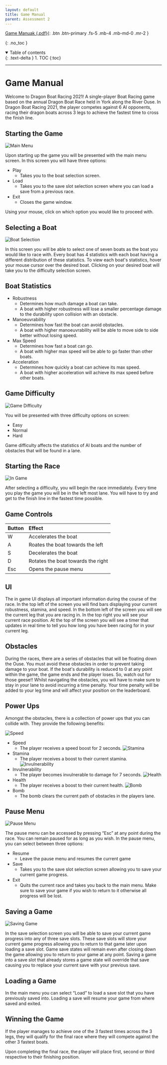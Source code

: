 ```yaml
---
layout: default
title: Game Manual
parent: Assessment 2
---
```


[Game Manuak (.pdf)](https://github.com/Dragon-Boat-Z/Assessment2/blob/website/docs/assets/assessment2/deliverables/Game%20Manual.pdf){: .btn .btn-primary .fs-5 .mb-4 .mb-md-0 .mr-2 } 

{: .no_toc }

<details open markdown="block">
  <summary>
    Table of contents
  </summary>
  {: .text-delta }
1. TOC
{:toc}
</details>

---

# Game Manual

Welcome to Dragon Boat Racing 2021! A single-player Boat Racing game based on the annual Dragon Boat Race held in York along the River Ouse.
In Dragon Boat Racing 2021, the player competes against 6 AI opponents, racing their dragon boats across 3 legs to achieve the fastest time to cross the finish line.

## Starting the Game

![Main Menu](https://raw.githubusercontent.com/Dragon-Boat-Z/Assessment2/website/docs/assets/assessment2/static/mainmenu.png "Main Menu")

Upon starting up the game you will be presented with the main menu screen. In this screen you will have three options: 
* Play
    * Takes you to the boat selection screen.
* Load
    * Takes you to the save slot selection screen where you can load a save from a previous race.
* Exit
    * Closes the game window.

Using your mouse, click on which option you would like to proceed with. 

## Selecting a Boat

![Boat Selection](https://raw.githubusercontent.com/Dragon-Boat-Z/Assessment2/website/docs/assets/assessment2/static/boatselection.png "Boat Selection")

In this screen you will be able to select one of seven boats as the boat you would like to race with. Every boat has 4 statistics with each boat having a different distribution of these statistics. To view each boat's statistics, hover your mouse cursor over the desired boat. Clicking on your desired boat will take you to the difficulty selection screen.

## Boat Statistics

* Robustness
    * Determines how much damage a boat can take.
    * A boat with higher robustness will lose a smaller percentage damage to the durability upon collision with an obstacle.
* Manoeuvrability
    * Determines how fast the boat can avoid obstacles.
    * A boat with higher manoeuvrability will be able to move side to side better without losing speed.
* Max Speed
    * Determines how fast a boat can go.
    * A boat with higher max speed will be able to go faster than other boats.
* Acceleration
    * Determines how quickly a boat can achieve its max speed.
    * A boat with higher acceleration will achieve its max speed before other boats.

## Game Difficulty

![Game Difficulty](https://raw.githubusercontent.com/Dragon-Boat-Z/Assessment2/website/docs/assets/assessment2/static/difficulty.png "Game Difficulty")

You will be presented with three difficulty options on screen:
* Easy
* Normal
* Hard

Game difficulty affects the statistics of AI boats and the number of obstacles that will be found in a lane.

## Starting the Race

![In Game](https://raw.githubusercontent.com/Dragon-Boat-Z/Assessment2/website/docs/assets/assessment2/static/ingame.png "In Game")

After selecting a difficulty, you will begin the race immediately. Every time you play the game you will be in the left most lane. You will have to try and get to the finish line in the fastest time possible.

## Game Controls 

| Button       | Effect                             |
|:-------------|:-----------------------------------|
| W            | Accelerates the boat               |
| A            | Roates the boat towards the left   |
| S            | Decelerates the boat               |
| D            | Rotates the boat towards the right |
| Esc          | Opens the pause menu               |

## UI

The in game UI displays all important information during the course of the race. In the top left of the screen you will find bars displaying your current robustness, stamina, and speed. In the bottom left of the screen you will see the current leg that you are racing in. In the top right you will see your current race position. At the top of the screen you will see a timer that updates in real time to tell you how long you have been racing for in your current leg.

## Obstacles 

During the races, there are a series of obstacles that will be floating down the Ouse. You must avoid these obstacles in order to prevent taking damage to your boat. If the boat's durability is reduced to 0 at any point within the game, the game ends and the player loses. So, watch out for those geese!! 
Whilst navigating the obstacles, you will have to make sure to stay in your lane to avoid incurring a time penalty. Your time penalty will be added to your leg time and will affect your position on the leaderboard.

## Power Ups 

Amongst the obstacles, there is a collection of power ups that you can collide with. They provide the following benefits:


![Speed](https://raw.githubusercontent.com/Dragon-Boat-Z/Assessment2/master/core/assets/PowerUps/SpeedBoost.png "Speed")
* Speed
    * The player receives a speed boost for 2 seconds.
![Stamina](https://raw.githubusercontent.com/Dragon-Boat-Z/Assessment2/master/core/assets/PowerUps/StaminaBoost.png "Stamina")
* Stamina
    * The player receives a boost to their current stamina.
![Invulnerability](https://raw.githubusercontent.com/Dragon-Boat-Z/Assessment2/master/core/assets/PowerUps/Invulnerability.png "Invulnerability")
* Invulnerability
    * The player becomes invulnerable to damage for 7 seconds.
![Health](https://raw.githubusercontent.com/Dragon-Boat-Z/Assessment2/master/core/assets/PowerUps/HealthBoost.png "Health")
* Health
    * The player receives a boost to their current health.
![Bomb](https://raw.githubusercontent.com/Dragon-Boat-Z/Assessment2/master/core/assets/PowerUps/ObstacleClearer.png "Bomb")
* Bomb
    * The bomb clears the current path of obstacles in the players lane.

## Pause Menu

![Pause Menu](https://raw.githubusercontent.com/Dragon-Boat-Z/Assessment2/website/docs/assets/assessment2/static/pausemenu.png "Pause Menu")

The pause menu can be accessed by pressing “Esc” at any point during the race. You can remain paused for as long as you wish.
In the pause menu, you can select between three options:
* Resume
    * Leave the pause menu and resumes the current game
* Save
    * Takes you to the save slot selection screen allowing you to save your current game progress.
* Exit
    * Quits the current race and takes you back to the main menu. Make sure to save your game if you wish to return to it otherwise all progress will be lost.

## Saving a Game

![Saving Game](https://raw.githubusercontent.com/Dragon-Boat-Z/Assessment2/website/docs/assets/assessment2/static/savemenu.png "Saving Game")

In the save selection screen you will be able to save your current game progress into any of three save slots. These save slots will store your current game progress allowing you to return to that game later upon loading a save slot. Game save states will remain even after closing down the game allowing you to return to your game at any point. Saving a game into a save slot that already stores a game state will override that save causing you to replace your current save with your previous save.

## Loading a Game

In the main menu you can select “Load” to load a save slot that you have previously saved into. Loading a save will resume your game from where saved and exited.

## Winning the Game

If the player manages to achieve one of the 3 fastest times across the 3 legs, they will qualify for the final race where they will compete against the other 3 fastest boats. 

Upon completing the final race, the player will place first, second or third respective to their finishing position.
